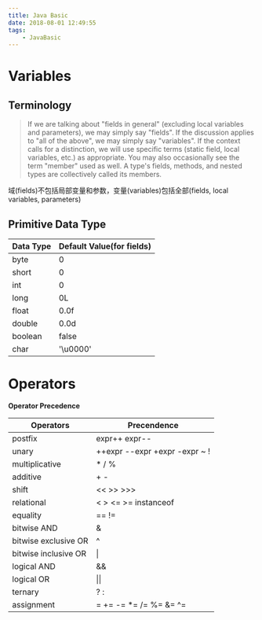 ```yaml
---
title: Java Basic
date: 2018-08-01 12:49:55
tags:
    - JavaBasic
---
```


# Variables
## Terminology
>If we are talking about "fields in general" (excluding local variables and parameters), we may simply say "fields". If the discussion applies to "all of the above", we may simply say "variables". If the context calls for a distinction, we will use specific terms (static field, local variables, etc.) as appropriate. You may also occasionally see the term "member" used as well. A type's fields, methods, and nested types are collectively called its members.

域(fields)不包括局部变量和参数，变量(variables)包括全部(fields, local variables, parameters)

## Primitive Data Type
Data Type | Default Value(for fields)
-------------- | ------------------------------
byte | 0
short | 0
int | 0
long | 0L
float | 0.0f
double | 0.0d
boolean | false
char | '\u0000'

# Operators
**Operator Precedence**

Operators | Precendence
------------- | ------------------
postfix | expr++ expr--
unary | ++expr --expr +expr -expr ~ !
multiplicative | * / %
additive | + -
shift | << >> >>>
relational | < > <= >= instanceof
equality | == !=
bitwise AND | &
bitwise exclusive OR | ^
bitwise inclusive OR | \|
logical AND | &&
logical OR | \|\|
ternary | ? :
assignment | = += -= *= /= %= &= ^= |= <<= >>= >>>=

